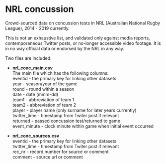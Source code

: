 # NRL concussion
Crowd-sourced data on concussion tests in NRL (Australian National Rugby League), 2014 - 2019 currently.

This is not an exhaustive list, and validated only against media reports, contemporaneous Twitter posts, or no-longer accessible video footage. It is in no way official data or endorsed by the NRL in any way.

Two files are included:

- **nrl_conc_main.csv**  
The main file which has the following columns:  
eventid - the primary key for linking other datasets  
year - season/year of the game  
round - round within a season  
date - date (mmm-dd)  
team1 - abbreviation of team 1  
team2 - abbreviation of team 2  
player - player name (only surname for later years currently)  
twitter_time - timestamp from Twiter post if relevant  
returned - passed concussion test/returned to game  
event_minute - clock minute within game when initial event occurred  

- **nrl_conc_sources.csv**  
eventid - the primary key for linking other datasets  
twitter_time - timestamp from Twiter post if relevant  
rec_nr - record number for source or comment  
comment - source url or comment  
